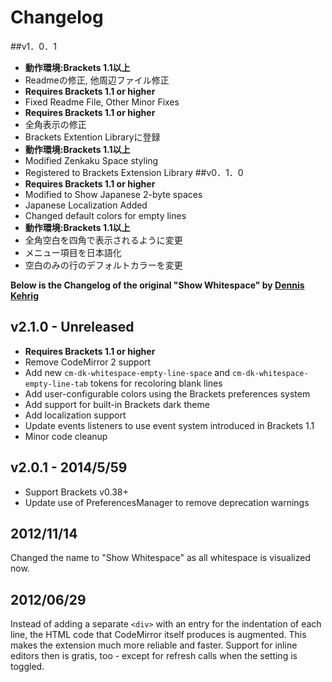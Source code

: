 # Changelog
##v1．0．1
* **動作環境:Brackets 1.1以上**
* Readmeの修正, 他周辺ファイル修正
* **Requires Brackets 1.1 or higher**
* Fixed Readme File, Other Minor Fixes
* **Requires Brackets 1.1 or higher**
* 全角表示の修正
* Brackets Extention Libraryに登録
* **動作環境:Brackets 1.1以上**
* Modified Zenkaku Space styling
* Registered to Brackets Extension Library
##v0．1．0
* **Requires Brackets 1.1 or higher**
* Modified to Show Japanese 2-byte spaces
* Japanese Localization Added
* Changed default colors for empty lines
* **動作環境:Brackets 1.1以上**
* 全角空白を四角で表示されるように変更
* メニュー項目を日本語化
* 空白のみの行のデフォルトカラーを変更


**Below is the Changelog of the original "Show Whitespace" by [Dennis Kehrig](https://github.com/DennisKehrig)**
## v2.1.0 - Unreleased

* **Requires Brackets 1.1 or higher**
* Remove CodeMirror 2 support
* Add new `cm-dk-whitespace-empty-line-space` and `cm-dk-whitespace-empty-line-tab` tokens for recoloring blank lines
* Add user-configurable colors using the Brackets preferences system
* Add support for built-in Brackets dark theme
* Add localization support
* Update events listeners to use event system introduced in Brackets 1.1
* Minor code cleanup

## v2.0.1 - 2014/5/59

* Support Brackets v0.38+
* Update use of PreferencesManager to remove deprecation warnings

## 2012/11/14

Changed the name to "Show Whitespace" as all whitespace is visualized now.

## 2012/06/29

Instead of adding a separate `<div>` with an entry for the indentation of each line, the HTML code that CodeMirror itself produces is augmented. This makes the extension much more reliable and faster. Support for inline editors then is gratis, too - except for refresh calls when the setting is toggled.
